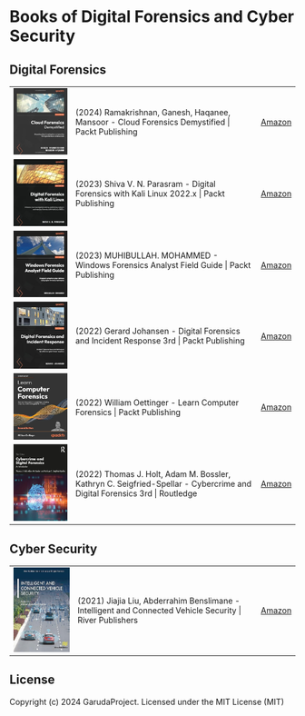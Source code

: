 # Books of Digital Forensics and Cyber Security

## Digital Forensics

<table>
	<tr>
		<td><img src="./images/51CkTudeqzL._SX342_SY445_.jpg" width="130px" style="min-width: 80px;" /></td>
		<td>(2024) Ramakrishnan, Ganesh, Haqanee, Mansoor - Cloud Forensics Demystified | Packt Publishing</td>
		<td><a href="https://www.amazon.com/dp/1800564414">Amazon</a></td>
	</tr>
	<tr>
		<td><img src="./images/41JCr0v2IdL._SX342_SY445_.jpg" width="130px" style="min-width: 80px;" /></td>
		<td>(2023) Shiva V. N. Parasram - Digital Forensics with Kali Linux 2022.x | Packt Publishing</td>
		<td><a href="https://www.amazon.com/dp/1837635153">Amazon</a></td>
	</tr>
	<tr>
		<td><img src="./images/41YN+OVXmgL._SX342_SY445_.jpg" width="130px" style="min-width: 80px;" /></td>
		<td>(2023) MUHIBULLAH. MOHAMMED - Windows Forensics Analyst Field Guide | Packt Publishing</td>
		<td><a href="https://www.amazon.com/dp/1803248475">Amazon</a></td>
	</tr>
	<tr>
		<td><img src="./images/41v7CjF8BTL._SX342_SY445_.jpg" width="130px" style="min-width: 80px;" /></td>
		<td>(2022) Gerard Johansen - Digital Forensics and Incident Response 3rd | Packt Publishing</td>
		<td><a href="https://www.amazon.com/dp/1803238674">Amazon</a></td>
	</tr>
	<tr>
		<td><img src="./images/71u2dS9pfaL._SY425_.jpg" width="130px" style="min-width: 80px;" /></td>
		<td>(2022) William Oettinger - Learn Computer Forensics | Packt Publishing</td>
		<td><a href="https://www.amazon.com/dp/1803238305">Amazon</a></td>
	</tr>
	<tr>
		<td><img src="./images/41UhWRPfPUL._SY445_SX342_.jpg" width="130px" style="min-width: 80px;" /></td>
		<td>(2022) Thomas J. Holt, Adam M. Bossler, Kathryn C. Seigfried-Spellar - Cybercrime and Digital Forensics 3rd | Routledge</td>
		<td><a href="https://www.amazon.com/dp/0367360071">Amazon</a></td>
	</tr>
</table>

## Cyber Security

<table>
	<tr>
		<td><img src="./images/81NAEL+jbXL._SY425_.jpg" width="130px" style="min-width: 80px;" /></td>
		<td>(2021) Jiajia Liu, Abderrahim Benslimane - Intelligent and Connected Vehicle Security | River Publishers</td>
		<td><a href="https://www.amazon.com/dp/B0BF77T6GS">Amazon</a></td>
	</tr>
</table>

## License

Copyright (c) 2024 GarudaProject. Licensed under the MIT License (MIT)
